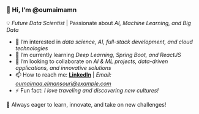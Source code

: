 ### 👋 Hi, I’m @oumaimamn 
💡 *Future Data Scientist* | Passionate about *AI, Machine Learning, and Big Data*  

- 👀 I’m interested in *data science, AI, full-stack development, and cloud technologies*  
- 🌱 I’m currently learning *Deep Learning, Spring Boot, and ReactJS*  
- 💞️ I’m looking to collaborate on *AI & ML projects, data-driven applications, and innovative solutions*  
- 📫 How to reach me: **[LinkedIn](www.linkedin.com/in/oumaima-el-mansouri)** | *Email: oumaimaa.elmansouri@example.com*  
- ⚡ Fun fact: *I love traveling and discovering new cultures!*  

🚀 Always eager to learn, innovate, and take on new challenges!
